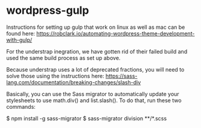# wordpress-gulp

Instructions for setting up gulp that work on linux as well as mac can be found here:
https://robclark.io/automating-wordpress-theme-development-with-gulp/

For the understrap inegration, we have gotten rid of their failed build and used the same build process as set up above.

Because understrap uses a lot of deprecated fractions, you will need to solve those using the instructions here:
https://sass-lang.com/documentation/breaking-changes/slash-div

Basically, you can use the Sass migrator to automatically update your stylesheets to use math.div() and list.slash(). To do that, run these two commands:

$ npm install -g sass-migrator
$ sass-migrator division **/*.scss


